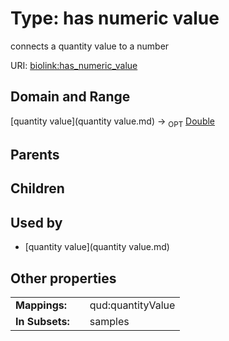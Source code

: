 
# Type: has numeric value


connects a quantity value to a number

URI: [biolink:has_numeric_value](https://w3id.org/biolink/vocab/has_numeric_value)


## Domain and Range

[quantity value](quantity value.md) ->  <sub>OPT</sub> [Double](type/Double.md)

## Parents


## Children


## Used by

 * [quantity value](quantity value.md)

## Other properties

|  |  |  |
| --- | --- | --- |
| **Mappings:** | | qud:quantityValue |
| **In Subsets:** | | samples |

